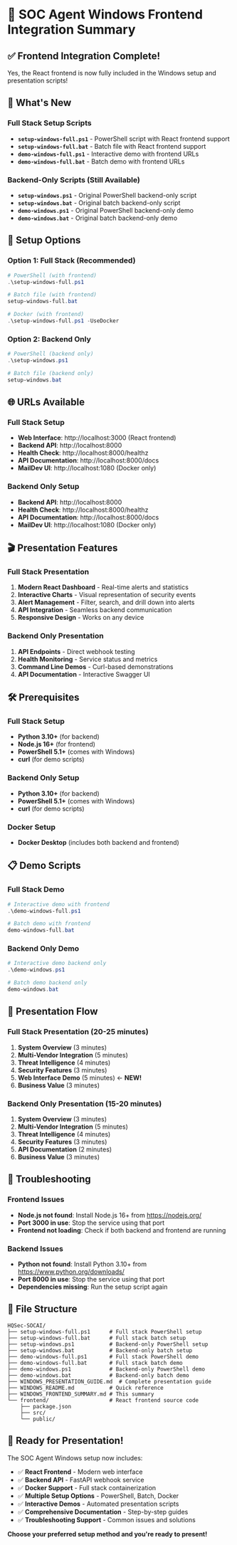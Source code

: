 # 🎤 SOC Agent Windows Frontend Integration Summary

## ✅ **Frontend Integration Complete!**

Yes, the React frontend is now fully included in the Windows setup and presentation scripts!

## 🚀 **What's New**

### **Full Stack Setup Scripts**
- **`setup-windows-full.ps1`** - PowerShell script with React frontend support
- **`setup-windows-full.bat`** - Batch file with React frontend support
- **`demo-windows-full.ps1`** - Interactive demo with frontend URLs
- **`demo-windows-full.bat`** - Batch demo with frontend URLs

### **Backend-Only Scripts (Still Available)**
- **`setup-windows.ps1`** - Original PowerShell backend-only script
- **`setup-windows.bat`** - Original batch backend-only script
- **`demo-windows.ps1`** - Original PowerShell backend-only demo
- **`demo-windows.bat`** - Original batch backend-only demo

## 🎯 **Setup Options**

### **Option 1: Full Stack (Recommended)**
```powershell
# PowerShell (with frontend)
.\setup-windows-full.ps1

# Batch file (with frontend)
setup-windows-full.bat

# Docker (with frontend)
.\setup-windows-full.ps1 -UseDocker
```

### **Option 2: Backend Only**
```powershell
# PowerShell (backend only)
.\setup-windows.ps1

# Batch file (backend only)
setup-windows.bat
```

## 🌐 **URLs Available**

### **Full Stack Setup**
- **Web Interface**: http://localhost:3000 (React frontend)
- **Backend API**: http://localhost:8000
- **Health Check**: http://localhost:8000/healthz
- **API Documentation**: http://localhost:8000/docs
- **MailDev UI**: http://localhost:1080 (Docker only)

### **Backend Only Setup**
- **Backend API**: http://localhost:8000
- **Health Check**: http://localhost:8000/healthz
- **API Documentation**: http://localhost:8000/docs
- **MailDev UI**: http://localhost:1080 (Docker only)

## 🎬 **Presentation Features**

### **Full Stack Presentation**
1. **Modern React Dashboard** - Real-time alerts and statistics
2. **Interactive Charts** - Visual representation of security events
3. **Alert Management** - Filter, search, and drill down into alerts
4. **API Integration** - Seamless backend communication
5. **Responsive Design** - Works on any device

### **Backend Only Presentation**
1. **API Endpoints** - Direct webhook testing
2. **Health Monitoring** - Service status and metrics
3. **Command Line Demos** - Curl-based demonstrations
4. **API Documentation** - Interactive Swagger UI

## 🛠️ **Prerequisites**

### **Full Stack Setup**
- **Python 3.10+** (for backend)
- **Node.js 16+** (for frontend)
- **PowerShell 5.1+** (comes with Windows)
- **curl** (for demo scripts)

### **Backend Only Setup**
- **Python 3.10+** (for backend)
- **PowerShell 5.1+** (comes with Windows)
- **curl** (for demo scripts)

### **Docker Setup**
- **Docker Desktop** (includes both backend and frontend)

## 📋 **Demo Scripts**

### **Full Stack Demo**
```powershell
# Interactive demo with frontend
.\demo-windows-full.ps1

# Batch demo with frontend
demo-windows-full.bat
```

### **Backend Only Demo**
```powershell
# Interactive demo backend only
.\demo-windows.ps1

# Batch demo backend only
demo-windows.bat
```

## 🎯 **Presentation Flow**

### **Full Stack Presentation (20-25 minutes)**
1. **System Overview** (3 minutes)
2. **Multi-Vendor Integration** (5 minutes)
3. **Threat Intelligence** (4 minutes)
4. **Security Features** (3 minutes)
5. **Web Interface Demo** (5 minutes) ← **NEW!**
6. **Business Value** (3 minutes)

### **Backend Only Presentation (15-20 minutes)**
1. **System Overview** (3 minutes)
2. **Multi-Vendor Integration** (5 minutes)
3. **Threat Intelligence** (4 minutes)
4. **Security Features** (3 minutes)
5. **API Documentation** (2 minutes)
6. **Business Value** (3 minutes)

## 🔧 **Troubleshooting**

### **Frontend Issues**
- **Node.js not found**: Install Node.js 16+ from https://nodejs.org/
- **Port 3000 in use**: Stop the service using that port
- **Frontend not loading**: Check if both backend and frontend are running

### **Backend Issues**
- **Python not found**: Install Python 3.10+ from https://www.python.org/downloads/
- **Port 8000 in use**: Stop the service using that port
- **Dependencies missing**: Run the setup script again

## 📁 **File Structure**

```
HQSec-SOCAI/
├── setup-windows-full.ps1      # Full stack PowerShell setup
├── setup-windows-full.bat      # Full stack batch setup
├── setup-windows.ps1           # Backend-only PowerShell setup
├── setup-windows.bat           # Backend-only batch setup
├── demo-windows-full.ps1       # Full stack PowerShell demo
├── demo-windows-full.bat       # Full stack batch demo
├── demo-windows.ps1            # Backend-only PowerShell demo
├── demo-windows.bat            # Backend-only batch demo
├── WINDOWS_PRESENTATION_GUIDE.md  # Complete presentation guide
├── WINDOWS_README.md           # Quick reference
├── WINDOWS_FRONTEND_SUMMARY.md # This summary
└── frontend/                   # React frontend source code
    ├── package.json
    ├── src/
    └── public/
```

## 🎉 **Ready for Presentation!**

The SOC Agent Windows setup now includes:
- ✅ **React Frontend** - Modern web interface
- ✅ **Backend API** - FastAPI webhook service
- ✅ **Docker Support** - Full stack containerization
- ✅ **Multiple Setup Options** - PowerShell, Batch, Docker
- ✅ **Interactive Demos** - Automated presentation scripts
- ✅ **Comprehensive Documentation** - Step-by-step guides
- ✅ **Troubleshooting Support** - Common issues and solutions

**Choose your preferred setup method and you're ready to present!**
